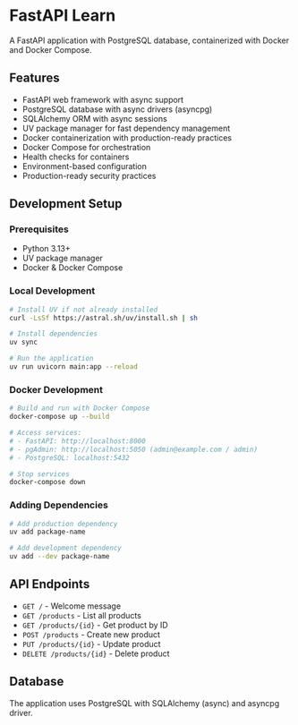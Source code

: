 # FastAPI Learn

A FastAPI application with PostgreSQL database, containerized with Docker and Docker Compose.

## Features

- FastAPI web framework with async support
- PostgreSQL database with async drivers (asyncpg)
- SQLAlchemy ORM with async sessions
- UV package manager for fast dependency management
- Docker containerization with production-ready practices
- Docker Compose for orchestration
- Health checks for containers
- Environment-based configuration
- Production-ready security practices

## Development Setup

### Prerequisites
- Python 3.13+
- UV package manager
- Docker & Docker Compose

### Local Development
```bash
# Install UV if not already installed
curl -LsSf https://astral.sh/uv/install.sh | sh

# Install dependencies
uv sync

# Run the application
uv run uvicorn main:app --reload
```

### Docker Development
```bash
# Build and run with Docker Compose
docker-compose up --build

# Access services:
# - FastAPI: http://localhost:8000
# - pgAdmin: http://localhost:5050 (admin@example.com / admin)
# - PostgreSQL: localhost:5432

# Stop services
docker-compose down
```

### Adding Dependencies
```bash
# Add production dependency
uv add package-name

# Add development dependency
uv add --dev package-name
```

## API Endpoints
- `GET /` - Welcome message
- `GET /products` - List all products
- `GET /products/{id}` - Get product by ID
- `POST /products` - Create new product
- `PUT /products/{id}` - Update product
- `DELETE /products/{id}` - Delete product

## Database
The application uses PostgreSQL with SQLAlchemy (async) and asyncpg driver.
